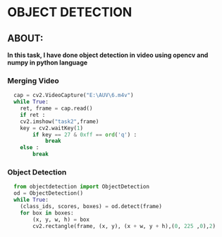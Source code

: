 # OBJECT DETECTION
## ABOUT:
**In this task, I have done object detection in video using opencv and numpy in python language**

### Merging Video 
```py
  cap = cv2.VideoCapture("E:\AUV\6.m4v")
  while True:
    ret, frame = cap.read()
    if ret :
    cv2.imshow("task2",frame)
    key = cv2.waitKey(1)
        if key == 27 & 0xff == ord('q') :
            break
    else :
        break
```

### Object Detection 
```py
  from objectdetection import ObjectDetection
  od = ObjectDetection()
  while True:
    (class_ids, scores, boxes) = od.detect(frame)
    for box in boxes:
        (x, y, w, h) = box
        cv2.rectangle(frame, (x, y), (x + w, y + h),(0, 225 ,0),2)
```

